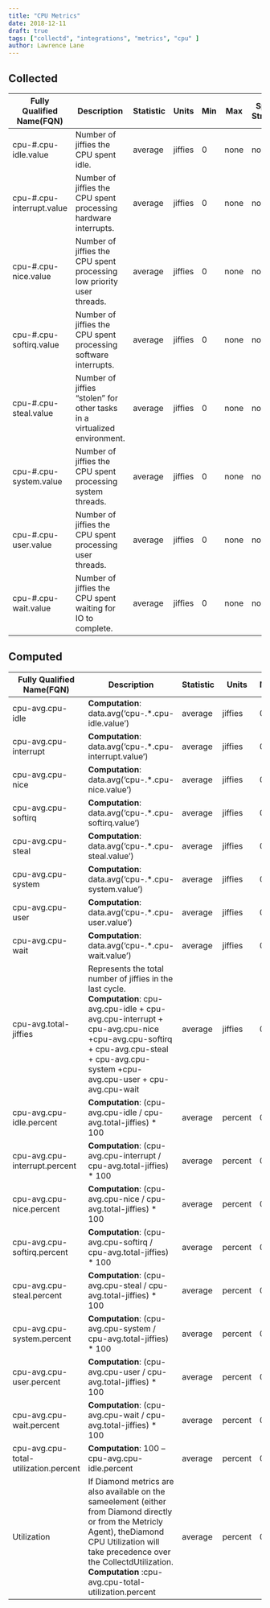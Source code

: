 ```yaml
---
title: "CPU Metrics"
date: 2018-12-11
draft: true
tags: ["collectd", "integrations", "metrics", "cpu" ]
author: Lawrence Lane
---
```


## Collected

| Fully Qualified Name(FQN) | Description                                                              | Statistic | Units   | Min | Max  | Sparse Data Strategy(SDS) | BASE | CORR | UTIL |
|---------------------------|--------------------------------------------------------------------------|-----------|---------|-----|------|---------------------------|------|------|------|
| cpu-#.cpu-idle.value      | Number of jiffies the CPU spent idle.                                    | average   | jiffies | 0   | none | none                      | yes  | no   | no   |
| cpu-#.cpu-interrupt.value | Number of jiffies the CPU spent processing hardware interrupts.          | average   | jiffies | 0   | none | none                      | yes  | no   | no   |
| cpu-#.cpu-nice.value      | Number of jiffies the CPU spent processing low priority user threads.    | average   | jiffies | 0   | none | none                      | yes  | no   | no   |
| cpu-#.cpu-softirq.value   | Number of jiffies the CPU spent processing software interrupts.          | average   | jiffies | 0   | none | none                      | yes  | no   | no   |
| cpu-#.cpu-steal.value     | Number of jiffies “stolen” for other tasks in a virtualized environment. | average   | jiffies | 0   | none | none                      | yes  | no   | no   |
| cpu-#.cpu-system.value    | Number of jiffies the CPU spent processing system threads.               | average   | jiffies | 0   | none | none                      | yes  | no   | no   |
| cpu-#.cpu-user.value      | Number of jiffies the CPU spent processing user threads.                 | average   | jiffies | 0   | none | none                      | yes  | no   | no   |
| cpu-#.cpu-wait.value      | Number of jiffies the CPU spent waiting for IO to complete.              | average   | jiffies | 0   | none | none                      | yes  | no   | no   |

## Computed

| Fully Qualified Name(FQN)             | Description                                                                                                                                                                                                                                        | Statistic | Units   | Min | Max  | BASE | CORR | UTIL |
|---------------------------------------|----------------------------------------------------------------------------------------------------------------------------------------------------------------------------------------------------------------------------------------------------|-----------|---------|-----|------|------|------|------|
| cpu-avg.cpu-idle                      | **Computation**: data.avg(‘cpu-.*.cpu-idle.value’)                                                                                                                                                                                                      | average   | jiffies | 0   | none | no   | no   | no   |
| cpu-avg.cpu-interrupt                 | **Computation**: data.avg(‘cpu-.*.cpu-interrupt.value’)                                                                                                                                                                                                 | average   | jiffies | 0   | none | no   | no   | no   |
| cpu-avg.cpu-nice                      | **Computation**: data.avg(‘cpu-.*.cpu-nice.value’)                                                                                                                                                                                                       | average   | jiffies | 0   | none | no   | no   | no   |
| cpu-avg.cpu-softirq                   | **Computation**: data.avg(‘cpu-.*.cpu-softirq.value’)                                                                                                                                                                                                   | average   | jiffies | 0   | none | no   | no   | no   |
| cpu-avg.cpu-steal                     | **Computation**: data.avg(‘cpu-.*.cpu-steal.value’)                                                                                                                                                                                                     | average   | jiffies | 0   | none | no   | no   | no   |
| cpu-avg.cpu-system                    | **Computation**: data.avg(‘cpu-.*.cpu-system.value’)                                                                                                                                                                                                    | average   | jiffies | 0   | none | no   | no   | no   |
| cpu-avg.cpu-user                      | **Computation**: data.avg(‘cpu-.*.cpu-user.value’)                                                                                                                                                                                                      | average   | jiffies | 0   | none | no   | no   | no   |
| cpu-avg.cpu-wait                      | **Computation**: data.avg(‘cpu-.*.cpu-wait.value’)                                                                                                                                                                                                      | average   | jiffies | 0   | none | no   | no   | no   |
| cpu-avg.total-jiffies                 | Represents the total number of jiffies in the last cycle. **Computation**: cpu-avg.cpu-idle + cpu-avg.cpu-interrupt + cpu-avg.cpu-nice +cpu-avg.cpu-softirq + cpu-avg.cpu-steal + cpu-avg.cpu-system +cpu-avg.cpu-user + cpu-avg.cpu-wait                | average   | jiffies | 0   | none | no   | no   | no   |
| cpu-avg.cpu-idle.percent              | **Computation**: (cpu-avg.cpu-idle / cpu-avg.total-jiffies) * 100                                                                                                                                                                                       | average   | percent | 0   | 100  | yes  | yes  | no   |
| cpu-avg.cpu-interrupt.percent         | **Computation**: (cpu-avg.cpu-interrupt / cpu-avg.total-jiffies) * 100                                                                                                                                                                                  | average   | percent | 0   | 100  | yes  | yes  | no   |
| cpu-avg.cpu-nice.percent              | **Computation**: (cpu-avg.cpu-nice / cpu-avg.total-jiffies) * 100                                                                                                                                                                                       | average   | percent | 0   | 100  | yes  | yes  | no   |
| cpu-avg.cpu-softirq.percent           | **Computation**: (cpu-avg.cpu-softirq / cpu-avg.total-jiffies) * 100                                                                                                                                                                                    | average   | percent | 0   | 100  | yes  | yes  | no   |
| cpu-avg.cpu-steal.percent             | **Computation**: (cpu-avg.cpu-steal / cpu-avg.total-jiffies) * 100                                                                                                                                                                                      | average   | percent | 0   | 100  | yes  | yes  | no   |
| cpu-avg.cpu-system.percent            | **Computation**: (cpu-avg.cpu-system / cpu-avg.total-jiffies) * 100                                                                                                                                                                                     | average   | percent | 0   | 100  | yes  | yes  | no   |
| cpu-avg.cpu-user.percent              | **Computation**: (cpu-avg.cpu-user / cpu-avg.total-jiffies) * 100                                                                                                                                                                                       | average   | percent | 0   | 100  | yes  | yes  | yes  |
| cpu-avg.cpu-wait.percent              | **Computation**: (cpu-avg.cpu-wait / cpu-avg.total-jiffies) * 100                                                                                                                                                                                       | average   | percent | 0   | 100  | yes  | yes  | no   |
| cpu-avg.cpu-total-utilization.percent | **Computation**: 100 – cpu-avg.cpu-idle.percent                                                                                                                                                                                                         | average   | percent | 0   | 100  | yes  | yes  | yes  |
| Utilization                           | If Diamond metrics are also available on the sameelement (either from Diamond directly or from the Metricly Agent), theDiamond CPU Utilization will take precedence over the CollectdUtilization. **Computation** :cpu-avg.cpu-total-utilization.percent | average   | percent | 0   | 100  | yes  | no   | yes  |

